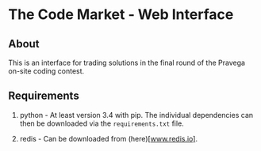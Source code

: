# The Code Market - Web Interface

## About
This is an interface for trading solutions in the final
round of the Pravega on-site coding contest.

## Requirements
1. python - At least version 3.4 with pip. The individual
   dependencies can then be downloaded via the `requirements.txt`
   file.

2. redis - Can be downloaded from (here)[www.redis.io].
